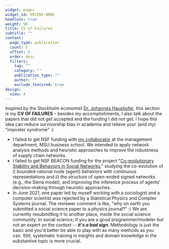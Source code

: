 ```yaml
---
widget: pages
widget_id: RECENT-NEWS
headless: true
weight: 90
title: CV of Failures
subtitle: ""
content:
  page_type: publication
  count: 5
  offset: 0
  order: desc
  filters:
    tag: ""
    category: ""
    publication_type: ""
    author: ""
    exclude_featured: true
design:
  view: 4
---
```

Inspired by the Stockholm economist [Dr. Johannes Haushofer](https://www.uni-goettingen.de/de/document/download/bed2706fd34e29822004dbe29cd00bb5.pdf/Johannes_Haushofer_CV_of_Failures%5B1%5D.pdf), this section is my **CV OF FAILURES** – besides my accomplishments, I also talk about the papers that did not get accepted and the funding I did not get. I hope this idea can reduce survivorship bias in academia and relieve your (and my) "imposter syndrome" :)

* I failed to get NSF funding with [my collaborator](https://broad.msu.edu/profile/nairanan/) at the management department, MSU business school. We intended to apply network analysis methods and heuristic approaches to improve the robustness of supply chain networks.
* I failed to get NSF BEACON funding for the project "[Co-evolutionary Stability and Behaviors in Social Networks](https://www.dropbox.com/s/0hzj22s53ca9oqi/NEAL_BANZHAF_BEACON11.pdf?dl=0)," studying the co-evolution of i) bounded-rational node (agent) behaviors with continuous representations and ii) the structure of open-ended signed networks (e.g., the Siena model), and improving the inference process of agents' decision-making through heuristic approaches.
* In June 2021, one paper led by myself working with a sociologist and a computer scientist was rejected by a Statistical Physics and Complex Systems journal. The reviewer comment is like, "why on earth you submitted a social science paper to a physics journal?" :) We are currently resubmitting it to another place, inside the social science community. In social science, if you are a good programmer/modeler but not an expert on the context -- ***it's a bad sign***. Methodology is just the basic and you'd better be able to play with as many methods as you can. Still, systematic training in insights and domain knowledge in the substantive topic is more crucial.